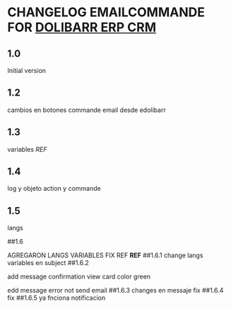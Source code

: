 # CHANGELOG EMAILCOMMANDE FOR [DOLIBARR ERP CRM](https://www.dolibarr.org)

## 1.0

Initial version
## 1.2

cambios en botones commande
email desde edolibarr
## 1.3
variables _REF_

## 1.4
log y objeto action y commande

## 1.5
langs


##1.6

AGREGARON LANGS   VARIABLES   FIX REF   __REF__
##1.6.1
change langs
variables en subject
##1.6.2

add message confirmation view card color green

edd message error not send email
##1.6.3
changes en messaje fix
##1.6.4
fix
##1.6.5
ya fnciona notificacion
